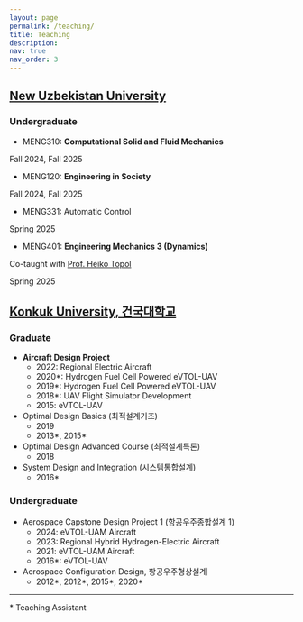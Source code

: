 ```yaml
---
layout: page
permalink: /teaching/
title: Teaching
description:
nav: true
nav_order: 3
---
```


## [New Uzbekistan University](https://newuu.uz/)

### Undergraduate

- MENG310: **Computational Solid and Fluid Mechanics**

Fall 2024, Fall 2025

- MENG120: **Engineering in Society**

Fall 2024, Fall 2025

- MENG331: Automatic Control

Spring 2025

- MENG401: **Engineering Mechanics 3 (Dynamics)**

Co-taught with [Prof. Heiko Topol](https://heikotopol.github.io/)

Spring 2025

## [Konkuk University, 건국대학교](https://www.konkuk.ac.kr/konkuk/index.do)

### Graduate

- **Aircraft Design Project**
  - 2022: Regional Electric Aircraft
  - 2020\*: Hydrogen Fuel Cell Powered eVTOL-UAV
  - 2019\*: Hydrogen Fuel Cell Powered eVTOL-UAV
  - 2018\*: UAV Flight Simulator Development
  - 2015: eVTOL-UAV
- Optimal Design Basics (최적설계기초)
  - 2019
  - 2013\*, 2015\*
- Optimal Design Advanced Course (최적설계특론)
  - 2018
- System Design and Integration (시스템통합설계)
  - 2016\*

### Undergraduate

- Aerospace Capstone Design Project 1 (항공우주종합설계 1)
  - 2024: eVTOL-UAM Aircraft
  - 2023: Regional Hybrid Hydrogen-Electric Aircraft
  - 2021: eVTOL-UAM Aircraft
  - 2016\*: eVTOL-UAV
- Aerospace Configuration Design, 항공우주형상설계
  - 2012\*, 2012\*, 2015\*, 2020\*

---

\* Teaching Assistant
